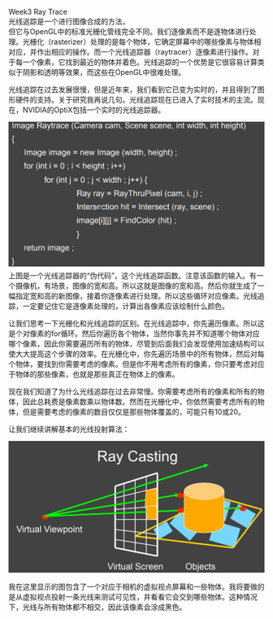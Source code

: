 Week3 Ray Trace  
    光线追踪是一个进行图像合成的方法，  
但它与OpenGL中的标准光栅化管线完全不同。我们逐像素而不是逐物体进行处理。光栅化（rasterizer）处理的是每个物体，它确定屏幕中的哪些像素与物体相对应，并作出相应的操作。而一个光线追踪器（raytracer）逐像素进行操作。对于每一个像素，它找到最近的物体并着色。光线追踪的一个优势是它很容易计算类似于阴影和透明等效果，而这些在OpenGL中很难处理。

光线追踪在过去发展很慢，但是近年来，我们看到它已变为实时的，并且得到了图形硬件的支持。关于研究我再说几句。光线追踪现在已进入了实时技术的主流。现在，NVIDIA的OptiX包括一个实时的光线追踪器。

![](/Computer_Graphics/images/42.PNG)上图是一个光线追踪器的“伪代码”，这个光线追踪函数。注意该函数的输入。有一个摄像机，有场景，图像的宽和高。所以这就是图像的宽和高。然后你就生成了一幅指定宽和高的新图像，接着你逐像素进行处理。所以这些循环对应像素。光线追踪，一定要记住它是逐像素处理的，计算出各像素应该绘制什么颜色。

让我们思考一下光栅化和光线追踪的区别。在光线追踪中，你先遍历像素。所以这是个对像素的for循环。然后你遍历各个物体，当然你事先并不知道哪个物体对应哪个像素，因此你需要遍历所有的物体，尽管到后面我们会发现使用加速结构可以使大大提高这个步骤的效率。在光栅化中，你先遍历场景中的所有物体，然后对每个物体，要找到你需要考虑的像素。但是你不用考虑所有的像素，你只要考虑对应于物体的那些像素，也就是那些真正在物体上的像素。

现在我们知道了为什么光线追踪在过去非常慢。你需要考虑所有的像素和所有的物体，因此总耗费是像素数乘以物体数。然而在光栅化中，你依然需要考虑所有的物体，但是需要考虑的像素的数目仅仅是那些物体覆盖的，可能只有10或20。

让我们继续讲解基本的光线投射算法：

![](/Computer_Graphics/images/43.PNG)

我在这里显示的图包含了一个对应于相机的虚拟视点屏幕和一些物体。我将要做的是从虚拟视点投射一条光线来测试可见性，并看看它会交到哪些物体。这种情况下，光线与所有物体都不相交，因此该像素会涂成黑色。

